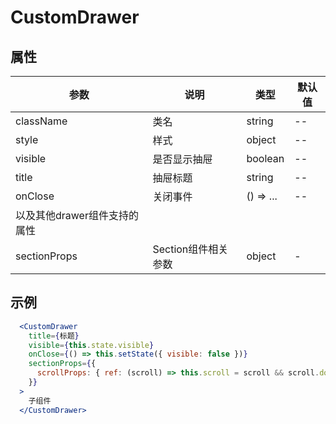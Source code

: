 # CustomDrawer

## 属性

| 参数 | 说明 | 类型 | 默认值 |
| -- | -- | -- | -- |
| className | 类名 | string | -- |
| style | 样式 | object | -- |
| visible | 是否显示抽屉 | boolean | -- |
| title | 抽屉标题 | string | -- |
| onClose | 关闭事件 | () => ... | -- |
| 以及其他drawer组件支持的属性 |
| sectionProps | Section组件相关参数 | object | - |

## 示例

```jsx
  <CustomDrawer
    title={标题}
    visible={this.state.visible}
    onClose={() => this.setState({ visible: false })}
    sectionProps={{
      scrollProps: { ref: (scroll) => this.scroll = scroll && scroll.dom, className: styles.scroll },
    }}
  >
    子组件
  </CustomDrawer>
```
